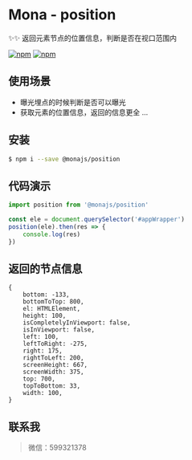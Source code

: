 # Mona - position

✨✨ 返回元素节点的位置信息，判断是否在视口范围内

[![npm](https://img.shields.io/npm/v/@monajs/position.svg?style=flat-square)](https://www.npmjs.com/package/@monajs/position) [![npm](https://img.shields.io/npm/dt/@monajs/position.svg?style=flat-square)](https://www.npmjs.com/package/@monajs/position)

## 使用场景

- 曝光埋点的时候判断是否可以曝光
- 获取元素的位置信息，返回的信息更全
...

## 安装

```bash
$ npm i --save @monajs/position
```

## 代码演示

```js
import position from '@monajs/position'

const ele = document.querySelector('#appWrapper')
position(ele).then(res => {
	console.log(res)
})
```

## 返回的节点信息
```
{
    bottom: -133,
    bottomToTop: 800,
    el: HTMLElement,
    height: 100,
    isCompletelyInViewport: false,
    isInViewport: false,
    left: 100,
    leftToRight: -275,
    right: 175,
    rightToLeft: 200,
    screenHeight: 667,
    screenWidth: 375,
    top: 700,
    topToBottom: 33,
    width: 100,
}
```

## 联系我
> 微信：599321378

